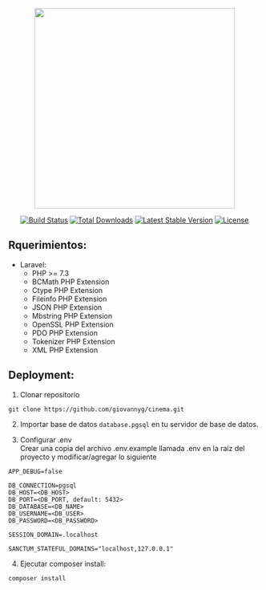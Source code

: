 <p align="center"><a href="https://laravel.com" target="_blank"><img src="https://raw.githubusercontent.com/laravel/art/master/logo-lockup/5%20SVG/2%20CMYK/1%20Full%20Color/laravel-logolockup-cmyk-red.svg" width="400"></a></p>

<p align="center">
<a href="https://travis-ci.org/laravel/framework"><img src="https://travis-ci.org/laravel/framework.svg" alt="Build Status"></a>
<a href="https://packagist.org/packages/laravel/framework"><img src="https://img.shields.io/packagist/dt/laravel/framework" alt="Total Downloads"></a>
<a href="https://packagist.org/packages/laravel/framework"><img src="https://img.shields.io/packagist/v/laravel/framework" alt="Latest Stable Version"></a>
<a href="https://packagist.org/packages/laravel/framework"><img src="https://img.shields.io/packagist/l/laravel/framework" alt="License"></a>
</p>

## Rquerimientos:
- Laravel:
  - PHP >= 7.3
  - BCMath PHP Extension
  - Ctype PHP Extension
  - Fileinfo PHP Extension
  - JSON PHP Extension
  - Mbstring PHP Extension
  - OpenSSL PHP Extension
  - PDO PHP Extension
  - Tokenizer PHP Extension
  - XML PHP Extension

## Deployment:

1. Clonar repositorio
```
git clone https://github.com/giovannyg/cinema.git
```

2. Importar base de datos ```database.pgsql``` en tu servidor de base de datos.

3. Configurar .env </br>
Crear una copia del archivo .env.example llamada .env en la raíz del proyecto y modificar/agregar lo siguiente
```
APP_DEBUG=false

DB_CONNECTION=pgsql
DB_HOST=<DB_HOST>
DB_PORT=<DB_PORT, default: 5432>
DB_DATABASE=<DB_NAME>
DB_USERNAME=<DB_USER>
DB_PASSWORD=<DB_PASSWORD>

SESSION_DOMAIN=.localhost

SANCTUM_STATEFUL_DOMAINS="localhost,127.0.0.1"
```

4. Ejecutar composer install:
```
composer install
```